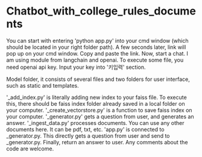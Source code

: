# Chatbot_with_college_rules_documents

You can start with entering 'python app.py' into your cmd window (which should be located in your right folder path).
A few seconds later, link will pop up on your cmd window.
Copy and paste the link.
Now, start a chat.
I am using module from langchain and openai. To execute some file, you need openai api key. Input your key into '키입력' section.

Model folder, it consists of several files and two folders for user interface, such as static and templates.

'_add_index.py' is literally adding new index to your faiss file. To execute this, there should be faiss index folder already saved in a local folder on your computer.
'_create_vectorstore.py' is a function to save faiss index on your computer.
'_generator.py' gets a question from user, and generates an answer.
'_ingest_data.py' processes documents. You can use any other documents here. It can be pdf, txt, etc.
'app.py' is connected to _generator.py. This directly gets a question from user and send to _generator.py. Finally, return an answer to user.
Any comments about the code are welcome.